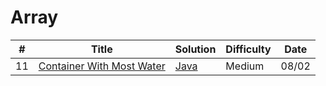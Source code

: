 # Array
| # | Title | Solution | Difficulty | Date |
|---| ----- | -------- | ---------- |------|
|11|[Container With Most Water](https://leetcode.com/problems/container-with-most-water/) | [Java]()|Medium|08/02|
